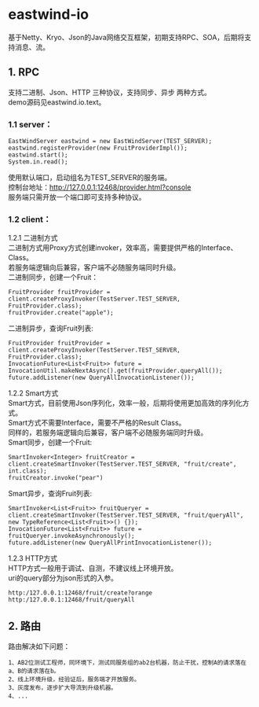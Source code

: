 # eastwind-io
基于Netty、Kryo、Json的Java网络交互框架，初期支持RPC、SOA，后期将支持消息、流。

## 1. RPC
支持二进制、Json、HTTP 三种协议，支持同步、异步 两种方式。<br/>
demo源码见eastwind.io.text。

### 1.1 server：
		
	EastWindServer eastwind = new EastWindServer(TEST_SERVER);
	eastwind.registerProvider(new FruitProviderImpl());
	eastwind.start();
	System.in.read();
		
使用默认端口，启动组名为TEST_SERVER的服务端。<br/>
控制台地址：http://127.0.0.1:12468/provider.html?console<br/>
服务端只需开放一个端口即可支持多种协议。<br/>

### 1.2 client：
1.2.1 二进制方式<br/>
二进制方式用Proxy方式创建invoker，效率高，需要提供严格的Interface、Class。<br/>
若服务端逻辑向后兼容，客户端不必随服务端同时升级。<br/>
二进制同步，创建一个Fruit：

	FruitProvider fruitProvider = client.createProxyInvoker(TestServer.TEST_SERVER, FruitProvider.class);
	fruitProvider.create("apple");
	
二进制异步，查询Fruit列表:

	FruitProvider fruitProvider = client.createProxyInvoker(TestServer.TEST_SERVER, FruitProvider.class);
	InvocationFuture<List<Fruit>> future = InvocationUtil.makeNextAsync().get(fruitProvider.queryAll());
	future.addListener(new QueryAllInvocationListener());
		
1.2.2 Smart方式<br/>
Smart方式，目前使用Json序列化，效率一般，后期将使用更加高效的序列化方式。<br/>
Smart方式不需要Interface，需要不严格的Result Class。<br/>
同样的，若服务端逻辑向后兼容，客户端不必随服务端同时升级。<br/>
Smart同步，创建一个Fruit:

	SmartInvoker<Integer> fruitCreator = client.createSmartInvoker(TestServer.TEST_SERVER, "fruit/create", int.class);
	fruitCreator.invoke("pear")
	
Smart异步，查询Fruit列表:

	SmartInvoker<List<Fruit>> fruitQueryer = client.createSmartInvoker(TestServer.TEST_SERVER, "fruit/queryAll", new TypeReference<List<Fruit>>() {});
	InvocationFuture<List<Fruit>> future = fruitQueryer.invokeAsynchronously();
	future.addListener(new QueryAllPrintInvocationListener());
		
1.2.3 HTTP方式<br/>
HTTP方式一般用于调试、自测，不建议线上环境开放。<br/>
uri的query部分为json形式的入参。
	
	http:/127.0.0.1:12468/fruit/create?orange
	http:/127.0.0.1:12468/fruit/queryAll
	
## 2. 路由
路由解决如下问题：
	
	1、AB2位测试工程师，同环境下，测试同服务组的ab2台机器，防止干扰，控制A的请求落在a、B的请求落在b。
	2、线上环境升级，经验证后，服务端才开放服务。
	3、灰度发布，逐步扩大导流到升级机器。
	4、...
